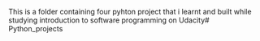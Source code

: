 This is a folder containing four pyhton project that i learnt and built while studying introduction to software programming on Udacity# Python_projects
